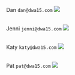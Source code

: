 Dan `dan@dwa15.com`
<img src='http://dwa15.com.s3.amazonaws.com/ta-daniel.jpg'><br><br>

Jenni `jenni@dwa15.com`
<img src='http://dwa15.com.s3.amazonaws.com/ta-jenni.png'><br><br>

Katy `katy@dwa15.com`
<img src='http://dwa15.com.s3.amazonaws.com/ta-katy.jpg'><br><br>

Pat `pat@dwa15.com`
<img src='http://dwa15.com.s3.amazonaws.com/ta-pat.jpg'><br><br>





<!-- <img src="http://placehold.it/200x200&text=Coming Soon"> -->
